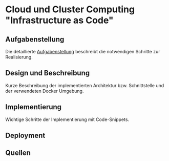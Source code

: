 # Cloud und Cluster Computing "Infrastructure as Code"

## Aufgabenstellung
Die detaillierte [Aufgabenstellung](TASK.md) beschreibt die notwendigen Schritte zur Realisierung.

## Design und Beschreibung
Kurze Beschreibung der implementierten Architektur bzw. Schnittstelle und der verwendeten Docker Umgebung.

## Implementierung
Wichtige Schritte der Implementierung mit Code-Snippets.

## Deployment

## Quellen
